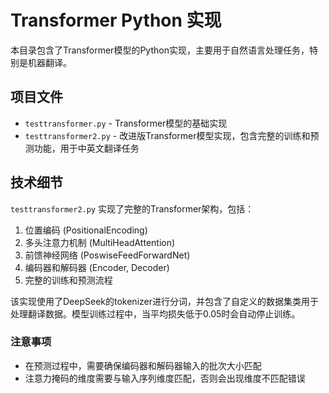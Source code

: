 # Transformer Python 实现

本目录包含了Transformer模型的Python实现，主要用于自然语言处理任务，特别是机器翻译。

## 项目文件

- `testtransformer.py` - Transformer模型的基础实现
- `testtransformer2.py` - 改进版Transformer模型实现，包含完整的训练和预测功能，用于中英文翻译任务

## 技术细节

`testtransformer2.py` 实现了完整的Transformer架构，包括：

1. 位置编码 (PositionalEncoding)
2. 多头注意力机制 (MultiHeadAttention)
3. 前馈神经网络 (PoswiseFeedForwardNet)
4. 编码器和解码器 (Encoder, Decoder)
5. 完整的训练和预测流程

该实现使用了DeepSeek的tokenizer进行分词，并包含了自定义的数据集类用于处理翻译数据。模型训练过程中，当平均损失低于0.05时会自动停止训练。

### 注意事项

- 在预测过程中，需要确保编码器和解码器输入的批次大小匹配
- 注意力掩码的维度需要与输入序列维度匹配，否则会出现维度不匹配错误
